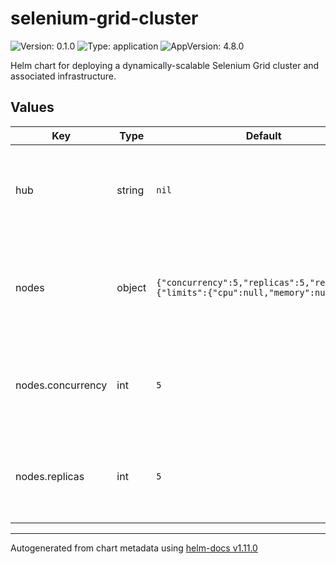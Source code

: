 # selenium-grid-cluster

![Version: 0.1.0](https://img.shields.io/badge/Version-0.1.0-informational?style=flat-square) ![Type: application](https://img.shields.io/badge/Type-application-informational?style=flat-square) ![AppVersion: 4.8.0](https://img.shields.io/badge/AppVersion-4.8.0-informational?style=flat-square)

Helm chart for deploying a dynamically-scalable Selenium Grid cluster and associated infrastructure.

## Values

| Key | Type | Default | Description |
|-----|------|---------|-------------|
| hub | string | `nil` | Hub management options for the hub node managed by this chart.  |
| nodes | object | `{"concurrency":5,"replicas":5,"resources":{"limits":{"cpu":null,"memory":null}}}` | Node management options for each selenium grid node managed by this chart. |
| nodes.concurrency | int | `5` | Specify the maximum concurrency level that you want for each node pod. |
| nodes.replicas | int | `5` | Specify the number of selenium node pods you want spun up as a base case. |

----------------------------------------------
Autogenerated from chart metadata using [helm-docs v1.11.0](https://github.com/norwoodj/helm-docs/releases/v1.11.0)
